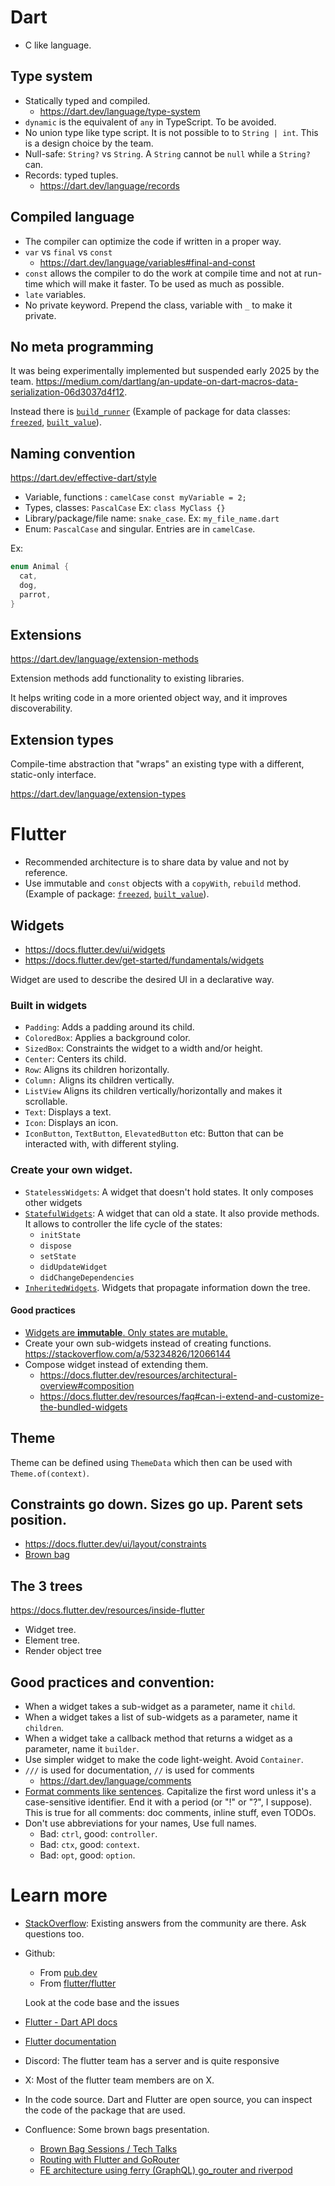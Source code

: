 # Dart

- C like language.

## Type system

- Statically typed and compiled.
  - https://dart.dev/language/type-system
- `dynamic` is the equivalent of `any` in TypeScript. To be avoided.
- No union type like type script. It is not possible to to `String | int`. This is a design choice by the team.
- Null-safe: `String?` vs `String`. A `String` cannot be `null` while a `String?` can.
- Records: typed tuples.
  - https://dart.dev/language/records

## Compiled language

- The compiler can optimize the code if written in a proper way.
- `var` vs `final` vs `const`
  - https://dart.dev/language/variables#final-and-const 
- `const` allows the compiler to do the work at compile time and not at run-time which will make it faster. To be used as much as possible.
- `late` variables.
- No private keyword. Prepend the class, variable with `_` to make it private.

## No meta programming

It was being experimentally implemented but suspended early 2025 by the team. https://medium.com/dartlang/an-update-on-dart-macros-data-serialization-06d3037d4f12.


Instead there is [`build_runner`](https://pub.dev/packages/build_runner) (Example of package for data classes: [`freezed`](https://pub.dev/packages/freezed), [`built_value`](https://pub.dev/packages/built_value)).

## Naming convention

https://dart.dev/effective-dart/style

- Variable, functions : `camelCase`
`const myVariable = 2;`
- Types, classes: `PascalCase`
Ex: `class MyClass {}`
- Library/package/file name: `snake_case`. Ex: `my_file_name.dart`
- Enum: `PascalCase` and singular. Entries are in `camelCase`.

Ex:

```dart
enum Animal {
  cat,
  dog,
  parrot,
}
```

## Extensions

https://dart.dev/language/extension-methods

Extension methods add functionality to existing libraries.

It helps writing code in a more oriented object way, and it improves discoverability.

## Extension types

Compile-time abstraction that "wraps" an existing type with a different, static-only interface.

https://dart.dev/language/extension-types



# Flutter

- Recommended architecture is to share data by value and not by reference.
- Use immutable and `const` objects with a `copyWith`, `rebuild` method. (Example of package: [`freezed`](https://pub.dev/packages/freezed), [`built_value`](https://pub.dev/packages/built_value)).

## Widgets

- https://docs.flutter.dev/ui/widgets
- https://docs.flutter.dev/get-started/fundamentals/widgets

Widget are used to describe the desired UI in a declarative way.

### Built in widgets

- `Padding`: Adds a padding around its child.
- `ColoredBox`: Applies a background color.
- `SizedBox`: Constraints the widget to a width and/or height.
- `Center`: Centers its child.
- `Row`: Aligns its children horizontally.
- `Column:` Aligns its children vertically.
- `ListView` Aligns its children vertically/horizontally and makes it scrollable.
- `Text`: Displays a text.
- `Icon`: Displays an icon.
- `IconButton`, `TextButton`, `ElevatedButton` etc: Button that can be interacted with, with different styling.

### Create your own widget.

- `StatelessWidgets`: A widget that doesn't hold states. It only composes other widgets
- [`StatefulWidgets`](https://api.flutter.dev/flutter/widgets/StatefulWidget-class.html): A widget that can old a state. It also provide methods. It allows to controller the life cycle of the states:
  - `initState`
  - `dispose`
  - `setState`
  - `didUpdateWidget`
  - `didChangeDependencies`
- [`InheritedWidgets`](https://api.flutter.dev/flutter/widgets/InheritedWidget-class.html). Widgets that propagate information down the tree.


#### Good practices

- [Widgets are **immutable**. Only states are mutable.](https://docs.flutter.dev/resources/inside-flutter#:~:text=The%20element%20tree%20is%20necessary%20because%20the%20widgets%20themselves%20are%20immutable)
- Create your own sub-widgets instead of creating functions. https://stackoverflow.com/a/53234826/12066144
- Compose widget instead of extending them.
  - https://docs.flutter.dev/resources/architectural-overview#composition
  - https://docs.flutter.dev/resources/faq#can-i-extend-and-customize-the-bundled-widgets


## Theme

Theme can be defined using `ThemeData` which then can be used with `Theme.of(context)`.

## Constraints go down. Sizes go up. Parent sets position.

- https://docs.flutter.dev/ui/layout/constraints
- [Brown bag](https://pruo365-my.sharepoint.com/personal/peter_mekhaeil_prudential_com_sg/_layouts/15/stream.aspx?id=%2Fpersonal%2Fpeter%5Fmekhaeil%5Fprudential%5Fcom%5Fsg%2FDocuments%2FRecordings%2FFE%20Symphony%202%2E0%20Weekly%20Technical%2D20250204%5F153600%2DMeeting%20Recording%2Emp4&nav=eyJyZWZlcnJhbEluZm8iOnsicmVmZXJyYWxBcHAiOiJTdHJlYW1XZWJBcHAiLCJyZWZlcnJhbFZpZXciOiJTaGFyZURpYWxvZy1MaW5rIiwicmVmZXJyYWxBcHBQbGF0Zm9ybSI6IldlYiIsInJlZmVycmFsTW9kZSI6InZpZXcifX0%3D&referrer=StreamWebApp%2EWeb&referrerScenario=AddressBarCopied%2Eview%2E8671ba07%2Dafe4%2D44c2%2Da30f%2D60b0a854cb25)

## The 3 trees

https://docs.flutter.dev/resources/inside-flutter

- Widget tree.
- Element tree.
- Render object tree


## Good practices and convention:

- When a widget takes a sub-widget as a parameter, name it `child`.
- When a widget takes a list of sub-widgets as a parameter, name it `children`.
- When a widget take a callback method that returns a widget as a parameter, name it `builder`.
- Use simpler widget to make the code light-weight. Avoid `Container`.
- `///` is used for documentation, `//` is used for comments
  - https://dart.dev/language/comments
- [Format comments like sentences](https://dart.dev/effective-dart/documentation#do-format-comments-like-sentences). Capitalize the first word unless it's a case-sensitive identifier. End it with a period (or "!" or "?", I suppose). This is true for all comments: doc comments, inline stuff, even TODOs.
- Don't use abbreviations for your names, Use full names. 
  - Bad: `ctrl`, good: `controller`.
  - Bad: `ctx`, good: `context`.
  - Bad: `opt`, good: `option`.

# Learn more

- [StackOverflow](https://stackoverflow.com/): Existing answers from the community are there. Ask questions too.
- Github:
  - From [pub.dev](https://pub.dev/)
  - From [flutter/flutter](https://github.com/flutter/flutter)
  
  Look at the code base and the issues
- [Flutter - Dart API docs](https://api.flutter.dev/)
- [Flutter documentation](https://docs.flutter.dev/)
- Discord: The flutter team has a server and is quite responsive
- X: Most of the flutter team members are on X.
- In the code source. Dart and Flutter are open source, you can inspect the code of the package that are used.
- Confluence: Some brown bags presentation.
  -  [Brown Bag Sessions / Tech Talks](https://prudential-ps.atlassian.net/wiki/spaces/GTPTSympho/pages/212173343/Brown+Bag+Sessions+Tech+Talks)
  -  [Routing with Flutter and GoRouter](https://prudential-ps.atlassian.net/wiki/spaces/GTPTSympho/pages/328597595/Routing+with+Flutter+and+GoRouter)
  -  [FE architecture using ferry (GraphQL) go_router and riverpod](https://prudential-ps.atlassian.net/wiki/spaces/~7120209bf2fa96412b450bb37102315ee713ee/pages/329482305/FE+architecture+using+ferry+GraphQL+go_router+and+riverpod)

